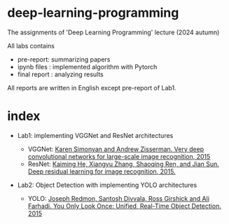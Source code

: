 # deep-learning-programming
The assignments of 'Deep Learning Programming' lecture (2024 autumn)

All labs contains 
- pre-report: summarizing papers
- ipynb files : implemented algorithm with Pytorch
- final report : analyzing results

All reports are written in English except pre-report of Lab1.

# index
- Lab1: implementing VGGNet and ResNet architectures
    - VGGNet: [Karen Simonyan and Andrew Zisserman. Very deep convolutional networks for large-scale image recognition, 2015](https://arxiv.org/abs/1409.1556)
    - ResNet: [Kaiming He, Xiangyu Zhang, Shaoqing Ren, and Jian Sun. Deep residual learning for image recognition, 2015.](https://arxiv.org/abs/1512.03385)

- Lab2: Object Detection with implementing YOLO architectures
    - YOLO: [Joseph Redmon, Santosh Divvala, Ross Girshick and Ali Farhadi. You Only Look Once: Unified, Real-Time Object Detection. 2015](https://arxiv.org/abs/1506.02640)
